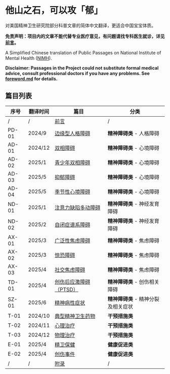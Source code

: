 # 他山之石，可以攻「郁」

对美国精神卫生研究院部分科普文章的简体中文翻译，更适合中国宝宝体质。

**免责声明：项目内的文章不能代替专业医疗意见，有问题请找专科医生就诊，详见[前言](/foreword.md#阅读前须知)。**

A Simplified Chinese translation of Public Passages on National Institute of Mental Health ([NIMH](https://www.nimh.nih.gov)).

**Disclaimer: Passages in the Project could not substitute formal medical advice, consult professional doctors if you have any problems. See [foreword.md](/foreword.md#阅读前须知) for details.**

## 篇目列表

| 序号 | 翻译时间 | 篇目 | 分类 |
|------|--------|-------------|-----------|
| / | / | [前言](/foreword.md) | / |
| PD-01 | 2024/9 | [边缘型人格障碍](/articles/BPD.md) | **精神障碍类** - 人格障碍 |
| AD-01 | 2024/12 | [双相障碍](/articles/BD.md) | **精神障碍类** - 心境障碍 |
| AD-02 | 2025/1 | [青少年双相障碍](/articles/BD-Teens.md) | **精神障碍类** - 心境障碍 |
| AD-03 | 2025/5 | [抑郁障碍](/articles/Depression.md) | **精神障碍类** - 心境障碍 |
| AD-04 | 2025/5 | [季节性心境障碍](/articles/SeasonalAD.md) | **精神障碍类** - 心境障碍 |
| ND-01 | 2025/1 | [注意力缺陷多动障碍](/articles/ADHD.md) | **精神障碍类** - 神经发育障碍 |
| ND-02 | 2025/2 | [自闭症谱系障碍](/articles/ASD.md) | **精神障碍类** - 神经发育障碍 |
| AX-01 | 2025/3 | [广泛性焦虑障碍](/articles/GAD.md) | **精神障碍类** - 焦虑障碍 |
| AX-02 | 2025/3 | [惊恐障碍](/articles/PanicDisorder.md) | **精神障碍类** - 焦虑障碍 |
| AX-03 | 2025/4 | [社交焦虑障碍](/articles/SAD.md) | **精神障碍类** - 焦虑障碍 |
| TD-01 | 2025/4 | [创伤后应激障碍（PTSD）](/articles/PTSD.md) | **精神障碍类** - 创伤相关障碍 |
| SZ-01 | 2025/6 | [精神病性症状](/articles/Psychosis.md) | **精神障碍类** - 精神分裂及相关症状 |
| T-01 | 2024/10 | [典型精神卫生药物](/articles/Medications.md) | **干预措施类** |
| T-02 | 2024/11 | [心理治疗](/articles/Psychotherapies.md) | **干预措施类** |
| T-03 | 2024/12 | [物理治疗](/articles/BST.md) | **干预措施类** |
| E-01 | 2025/4 | [精卫保健](/articles/SelfCare.md) | **健康促进类** |
| E-02 | 2025/4 | [创伤事件](/articles/TraumaticEvents.md) | **健康促进类** |
| / | / | [附录](/appendix.md) | / |
